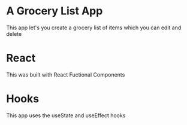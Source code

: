 # A Grocery List App
This app let's you create a grocery list of items
which you can edit and delete

# React
This was built with React Fuctional Components

# Hooks
This app uses the useState and useEffect hooks